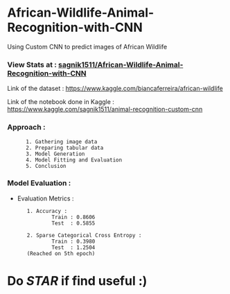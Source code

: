 # African-Wildlife-Animal-Recognition-with-CNN
Using Custom CNN to predict images of African Wildlife

### View Stats at : [sagnik1511/African-Wildlife-Animal-Recognition-with-CNN](https://githubmemory.com/repo/sagnik1511/African-Wildlife-Animal-Recognition-with-CNN)

Link of the dataset : https://www.kaggle.com/biancaferreira/african-wildlife

Link of the notebook done in Kaggle : https://www.kaggle.com/sagnik1511/animal-recognition-custom-cnn

### Approach : 

          1. Gathering image data 
          2. Preparing tabular data
          3. Model Generation 
          4. Model Fitting and Evaluation
          5. Conclusion
          
          
### Model Evaluation :

* Evaluation Metrics :  

         1. Accuracy :
                 Train : 0.8606
                 Test  : 0.5855
                 
         2. Sparse Categorical Cross Entropy :
                 Train : 0.3980
                 Test  : 1.2504
         (Reached on 5th epoch)

# Do ***STAR*** if find useful :)
